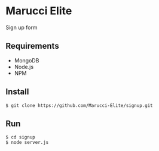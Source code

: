 # Marucci Elite
Sign up form

## Requirements
- MongoDB
- Node.js
- NPM

## Install
```
$ git clone https://github.com/Marucci-Elite/signup.git
```

## Run
```
$ cd signup
$ node server.js
```
